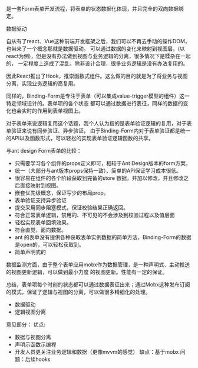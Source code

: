 是一套Form表单开发流程，将表单的状态数据化体现，并且完全的双向数据绑定。


数据驱动

自从有了react、Vue这种前端开发框架之后，我们可以不再去手动的操作DOM，也带来了一个概念那就是数据驱动。
可以通过数据的变化来映射到视图层。(以react为例)，但是没有办法做到视图与业务逻辑的分离，很多情况下是糅杂在一起的，
一定程度上造成了混乱，除非设计合理，很多业务逻辑是没有办法复用的。

因此React推出了Hook，推崇函数式组件。这么做的目的就是为了将业务与视图分离，实现业务逻辑的高复用。

同样的，Binding-Form是专注于表单（可以集成value-trigger模型的组件）这一特定领域设计的。表单项的各个状态
都可以通过数据进行表征，同样的数据的变化也会实时的作用到表单视图上。

对于表单来说逻辑复用这个话题，我个人认为指的是表单验证逻辑的复用，对于表单验证来说有同步验证、异步验证，
由于Binding-Form内对于表单验证都是统一的API以及函数形式，可以轻松的实现表单验证逻辑函数的共享。

与ant design Form表单的比较：

- 只需要学习各个组件的props定义即可，相较于Ant Design版本的form方案。
- 统一（大部分与ant版本props保持一致）、简单的API保证学习成本很低。
- 很容易在组件的各个阶段获取到完备的store 数据，并加以修改，并且修改之后直接映射到视图。
- 嵌套优先级概念，保证写少的布局prop。
- 表单验证支持异步验证
- 提交采用同步阻塞模式，保证校验结果正确返回。
- 符合正常表单逻辑，禁用的、不可见的不会涉及到校验过程以及值层面
- 轻松实现表单回填效果。
- 符合直觉，面向数据。
- ant 的表单没有提供各种获取表单实例数据的简单方法，Binding-Form的数据是open的，可以轻松获取到。
- 简单声明式的

数据监测方面，由于整个表单应用mobx作为数据管理，是一种声明式、主动推送的视图更新逻辑，可以做到最小力度
的视图更新。性能有一定的保证。

总结，表单项每个时刻的状态都可以通过数据表征出来；通过Mobx这种发布订阅的模式，保证了逻辑与视图的分离，可以做很多精细化的处理。

- 数据驱动
- 逻辑视图分离


意见部分：
优点:
- 数据与视图分离
- 声明示函数示编程
- 开发人员更关注业务逻辑和数据（更像mvvm的感觉）
缺点：基于mobx
问题：后续hooks
